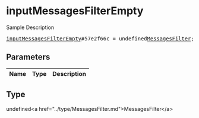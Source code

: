# inputMessagesFilterEmpty

Sample Description

<pre>
<a href="../constructor/inputMessagesFilterEmpty.md">inputMessagesFilterEmpty</a>#57e2f66c = undefined<a href="../type/MessagesFilter.md">MessagesFilter</a>;
</pre>

## Parameters

| Name | Type | Description |
|------|:----:|-------------|

## Type

undefined&lt;a href=&#34;../type/MessagesFilter.md&#34;&gt;MessagesFilter&lt;/a&gt;
